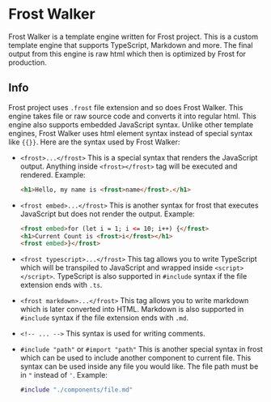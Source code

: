 # Frost Walker

Frost Walker is a template engine written for Frost project. This is a custom template engine that supports TypeScript, Markdown and more.
The final output from this engine is raw html which then is optimized by Frost for production.

## Info

Frost project uses `.frost` file extension and so does Frost Walker. This engine takes file or raw source code and converts it into regular html.
This engine also supports embedded JavaScript syntax. Unlike other template engines, Frost Walker uses html element syntax instead of special syntax like `{{}}`.
Here are the syntax used by Frost Walker:
- `<frost>...</frost>`
  This is a special syntax that renders the JavaScript output. Anything inside `<frost></frost>` tag will be executed and rendered.
  Example:

  ```html
  <h1>Hello, my name is <frost>name</frost>.</h1>
  ```

- `<frost embed>...</frost>`
  This is another syntax for frost that executes JavaScript but does not render the output. Example:

  ```html
  <frost embed>for (let i = 1; i <= 10; i++) {</frost>
  <h1>Current Count is <frost>i</frost></h1>
  <frost embed>}</frost>
  ```

- `<frost typescript>...</frost>`
  This tag allows you to write TypeScript which will be transpiled to JavaScript and wrapped inside `<script></script>`.
  TypeScript is also supported in `#include` syntax if the file extension ends with `.ts`. 

- `<frost markdown>...</frost>`
  This tag allows you to write markdown which is later converted into HTML.
  Markdown is also supported in `#include` syntax if the file extension ends with `.md`.

- `<!-- ... -->`
  This syntax is used for writing comments.

- `#include "path"` or `#import "path"`
  This is another special syntax in frost which can be used to include another component to current file.
  This syntax can be used inside any file you would like. The file path must be in `"` instead of `'`. Example:

  ```m
  #include "./components/file.md"
  ```